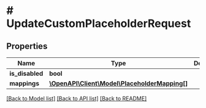 # # UpdateCustomPlaceholderRequest

## Properties

Name | Type | Description | Notes
------------ | ------------- | ------------- | -------------
**is_disabled** | **bool** |  | [optional]
**mappings** | [**\OpenAPI\Client\Model\PlaceholderMapping[]**](PlaceholderMapping.md) |  | [optional]

[[Back to Model list]](../../README.md#models) [[Back to API list]](../../README.md#endpoints) [[Back to README]](../../README.md)
